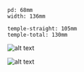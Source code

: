 ```
pd: 68mm
width: 136mm

temple-straight: 105mm
temple-total: 130mm
```

![alt text](https://i.imgur.com/tLkcWVJ.jpg)

![alt text](https://i.imgur.com/exagBJL.jpg)
